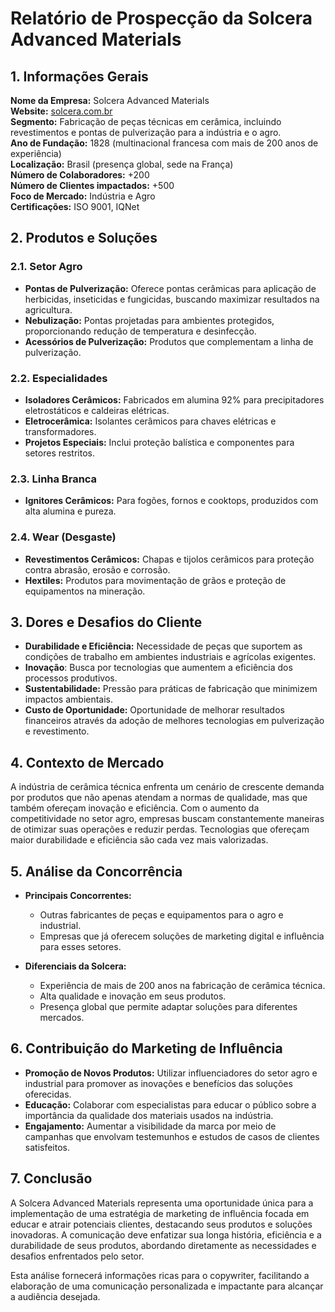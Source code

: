 # Relatório de Prospecção da Solcera Advanced Materials

## 1. Informações Gerais

**Nome da Empresa:** Solcera Advanced Materials  
**Website:** [solcera.com.br](http://www.solcera.com.br)  
**Segmento:** Fabricação de peças técnicas em cerâmica, incluindo revestimentos e pontas de pulverização para a indústria e o agro.  
**Ano de Fundação:** 1828 (multinacional francesa com mais de 200 anos de experiência)  
**Localização:** Brasil (presença global, sede na França)  
**Número de Colaboradores:** +200  
**Número de Clientes impactados:** +500  
**Foco de Mercado:** Indústria e Agro  
**Certificações:** ISO 9001, IQNet

## 2. Produtos e Soluções

### 2.1. Setor Agro
- **Pontas de Pulverização:** Oferece pontas cerâmicas para aplicação de herbicidas, inseticidas e fungicidas, buscando maximizar resultados na agricultura.
- **Nebulização:** Pontas projetadas para ambientes protegidos, proporcionando redução de temperatura e desinfecção.
- **Acessórios de Pulverização:** Produtos que complementam a linha de pulverização.

### 2.2. Especialidades
- **Isoladores Cerâmicos:** Fabricados em alumina 92% para precipitadores eletrostáticos e caldeiras elétricas.
- **Eletrocerâmica:** Isolantes cerâmicos para chaves elétricas e transformadores.
- **Projetos Especiais:** Inclui proteção balística e componentes para setores restritos.

### 2.3. Linha Branca
- **Ignitores Cerâmicos:** Para fogões, fornos e cooktops, produzidos com alta alumina e pureza.

### 2.4. Wear (Desgaste)
- **Revestimentos Cerâmicos:** Chapas e tijolos cerâmicos para proteção contra abrasão, erosão e corrosão.
- **Hextiles:** Produtos para movimentação de grãos e proteção de equipamentos na mineração.

## 3. Dores e Desafios do Cliente

- **Durabilidade e Eficiência:** Necessidade de peças que suportem as condições de trabalho em ambientes industriais e agrícolas exigentes.
- **Inovação**: Busca por tecnologias que aumentem a eficiência dos processos produtivos.
- **Sustentabilidade:** Pressão para práticas de fabricação que minimizem impactos ambientais.
- **Custo de Oportunidade:** Oportunidade de melhorar resultados financeiros através da adoção de melhores tecnologias em pulverização e revestimento.

## 4. Contexto de Mercado

A indústria de cerâmica técnica enfrenta um cenário de crescente demanda por produtos que não apenas atendam a normas de qualidade, mas que também ofereçam inovação e eficiência. Com o aumento da competitividade no setor agro, empresas buscam constantemente maneiras de otimizar suas operações e reduzir perdas. Tecnologias que ofereçam maior durabilidade e eficiência são cada vez mais valorizadas.

## 5. Análise da Concorrência

- **Principais Concorrentes:**  
  - Outras fabricantes de peças e equipamentos para o agro e industrial.
  - Empresas que já oferecem soluções de marketing digital e influência para esses setores.

- **Diferenciais da Solcera:**
  - Experiência de mais de 200 anos na fabricação de cerâmica técnica.
  - Alta qualidade e inovação em seus produtos.
  - Presença global que permite adaptar soluções para diferentes mercados.

## 6. Contribuição do Marketing de Influência

- **Promoção de Novos Produtos:** Utilizar influenciadores do setor agro e industrial para promover as inovações e benefícios das soluções oferecidas.
- **Educação:** Colaborar com especialistas para educar o público sobre a importância da qualidade dos materiais usados na indústria.
- **Engajamento:** Aumentar a visibilidade da marca por meio de campanhas que envolvam testemunhos e estudos de casos de clientes satisfeitos.

## 7. Conclusão

A Solcera Advanced Materials representa uma oportunidade única para a implementação de uma estratégia de marketing de influência focada em educar e atrair potenciais clientes, destacando seus produtos e soluções inovadoras. A comunicação deve enfatizar sua longa história, eficiência e a durabilidade de seus produtos, abordando diretamente as necessidades e desafios enfrentados pelo setor. 

Esta análise fornecerá informações ricas para o copywriter, facilitando a elaboração de uma comunicação personalizada e impactante para alcançar a audiência desejada.